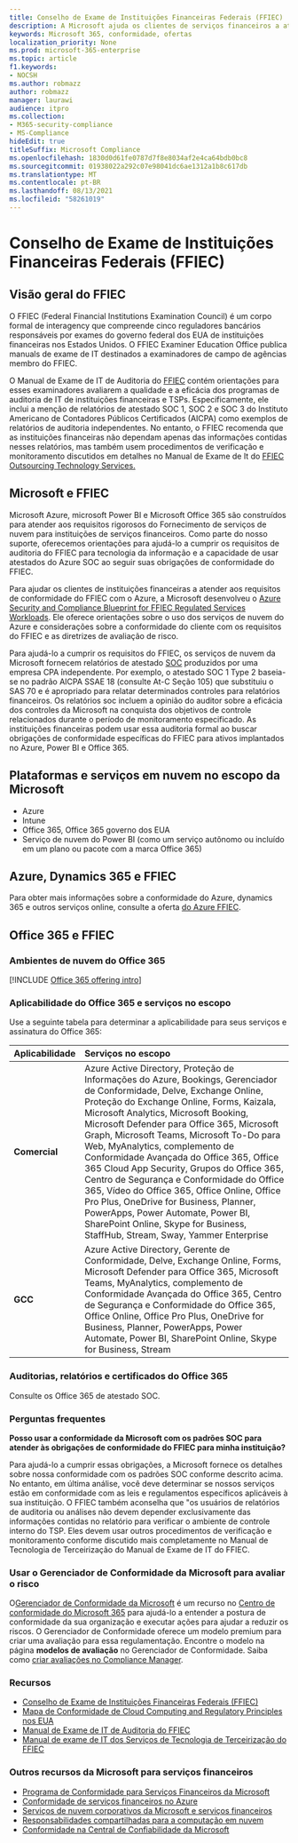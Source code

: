 ```yaml
---
title: Conselho de Exame de Instituições Financeiras Federais (FFIEC)
description: A Microsoft ajuda os clientes de serviços financeiros a atender aos requisitos de auditoria do FFIEC (Federal Financial Institutions Examination Council).
keywords: Microsoft 365, conformidade, ofertas
localization_priority: None
ms.prod: microsoft-365-enterprise
ms.topic: article
f1.keywords:
- NOCSH
ms.author: robmazz
author: robmazz
manager: laurawi
audience: itpro
ms.collection:
- M365-security-compliance
- MS-Compliance
hideEdit: true
titleSuffix: Microsoft Compliance
ms.openlocfilehash: 1830d0d61fe0787d7f8e8034af2e4ca64bdb0bc8
ms.sourcegitcommit: 01938022a292c07e98041dc6ae1312a1b8c617db
ms.translationtype: MT
ms.contentlocale: pt-BR
ms.lasthandoff: 08/13/2021
ms.locfileid: "58261019"
---
```

# <a name="federal-financial-institutions-examination-council-ffiec"></a>Conselho de Exame de Instituições Financeiras Federais (FFIEC)

## <a name="ffiec-overview"></a>Visão geral do FFIEC

O FFIEC (Federal Financial Institutions Examination Council) é um corpo formal de interagency que compreende cinco reguladores bancários responsáveis por exames do governo federal dos EUA de instituições financeiras nos Estados Unidos. O FFIEC Examiner Education Office publica manuals de exame de IT destinados a examinadores de campo de agências membro do FFIEC.

O Manual de Exame de IT de Auditoria do [FFIEC](https://ithandbook.ffiec.gov/it-booklets/audit.aspx) contém orientações para esses examinadores avaliarem a qualidade e a eficácia dos programas de auditoria de IT de instituições financeiras e TSPs. Especificamente, ele inclui a menção de relatórios de atestado SOC 1, SOC 2 e SOC 3 do Instituto Americano de Contadores Públicos Certificados (AICPA) como exemplos de relatórios de auditoria independentes. No entanto, o FFIEC recomenda que as instituições financeiras não dependam apenas das informações contidas nesses relatórios, mas também usem procedimentos de verificação e monitoramento discutidos em detalhes no Manual de Exame de It do [FFIEC Outsourcing Technology Services.](https://ithandbook.ffiec.gov/it-booklets/outsourcing-technology-services.aspx)

## <a name="microsoft-and-ffiec"></a>Microsoft e FFIEC

Microsoft Azure, microsoft Power BI e Microsoft Office 365 são construídos para atender aos requisitos rigorosos do Fornecimento de serviços de nuvem para instituições de serviços financeiros. Como parte do nosso suporte, oferecemos orientações para ajudá-lo a cumprir os requisitos de auditoria do FFIEC para tecnologia da informação e a capacidade de usar atestados do Azure SOC ao seguir suas obrigações de conformidade do FFIEC.

Para ajudar os clientes de instituições financeiras a atender aos requisitos de conformidade do FFIEC com o Azure, a Microsoft desenvolveu o [Azure Security and Compliance Blueprint for FFIEC Regulated Services Workloads](https://servicetrust.microsoft.com/ViewPage/FFIECBlueprint). Ele oferece orientações sobre o uso dos serviços de nuvem do Azure e considerações sobre a conformidade do cliente com os requisitos do FFIEC e as diretrizes de avaliação de risco.

Para ajudá-lo a cumprir os requisitos do FFIEC, os serviços de nuvem da Microsoft fornecem relatórios de atestado [SOC](offering-SOC.md) produzidos por uma empresa CPA independente. Por exemplo, o atestado SOC 1 Type 2 baseia-se no padrão AICPA SSAE 18 (consulte At-C Seção 105) que substituiu o SAS 70 e é apropriado para relatar determinados controles para relatórios financeiros. Os relatórios soc incluem a opinião do auditor sobre a eficácia dos controles da Microsoft na conquista dos objetivos de controle relacionados durante o período de monitoramento especificado. As instituições financeiras podem usar essa auditoria formal ao buscar obrigações de conformidade específicas do FFIEC para ativos implantados no Azure, Power BI e Office 365.

## <a name="microsoft-in-scope-cloud-platforms--services"></a>Plataformas e serviços em nuvem no escopo da Microsoft

- Azure
- Intune
- Office 365, Office 365 governo dos EUA
- Serviço de nuvem do Power BI (como um serviço autônomo ou incluído em um plano ou pacote com a marca Office 365)

## <a name="azure-dynamics-365-and-ffiec"></a>Azure, Dynamics 365 e FFIEC

Para obter mais informações sobre a conformidade do Azure, dynamics 365 e outros serviços online, consulte a oferta [do Azure FFIEC](/azure/compliance/offerings/offering-ffiec-us).

## <a name="office-365-and-ffiec"></a>Office 365 e FFIEC

### <a name="office-365-cloud-environments"></a>Ambientes de nuvem do Office 365

[!INCLUDE [Office 365 offering intro](../includes/o365-offering-introduction.md)]

### <a name="office-365-applicability-and-in-scope-services"></a>Aplicabilidade do Office 365 e serviços no escopo

Use a seguinte tabela para determinar a aplicabilidade para seus serviços e assinatura do Office 365:

| **Aplicabilidade** | **Serviços no escopo** |
|:------------------|:----------------------|
| **Comercial** | Azure Active Directory, Proteção de Informações do Azure, Bookings, Gerenciador de Conformidade, Delve, Exchange Online, Proteção do Exchange Online, Forms, Kaizala, Microsoft Analytics, Microsoft Booking, Microsoft Defender para Office 365, Microsoft Graph, Microsoft Teams, Microsoft To-Do para Web, MyAnalytics, complemento de Conformidade Avançada do Office 365, Office 365 Cloud App Security, Grupos do Office 365, Centro de Segurança e Conformidade do Office 365, Vídeo do Office 365, Office Online, Office Pro Plus, OneDrive for Business, Planner, PowerApps, Power Automate, Power BI, SharePoint Online, Skype for Business, StaffHub, Stream, Sway, Yammer Enterprise |
| **GCC** | Azure Active Directory, Gerente de Conformidade, Delve, Exchange Online, Forms, Microsoft Defender para Office 365, Microsoft Teams, MyAnalytics, complemento de Conformidade Avançada do Office 365, Centro de Segurança e Conformidade do Office 365, Office Online, Office Pro Plus, OneDrive for Business, Planner, PowerApps, Power Automate, Power BI, SharePoint Online, Skype for Business, Stream |

### <a name="office-365-audits-reports-and-certificates"></a>Auditorias, relatórios e certificados do Office 365

Consulte os Office 365 de atestado SOC.

### <a name="frequently-asked-questions"></a>Perguntas frequentes

**Posso usar a conformidade da Microsoft com os padrões SOC para atender às obrigações de conformidade do FFIEC para minha instituição?**

Para ajudá-lo a cumprir essas obrigações, a Microsoft fornece os detalhes sobre nossa conformidade com os padrões SOC conforme descrito acima. No entanto, em última análise, você deve determinar se nossos serviços estão em conformidade com as leis e regulamentos específicos aplicáveis à sua instituição. O FFIEC também aconselha que "os usuários de relatórios de auditoria ou análises não devem depender exclusivamente das informações contidas no relatório para verificar o ambiente de controle interno do TSP. Eles devem usar outros procedimentos de verificação e [](https://ithandbook.ffiec.gov/it-booklets/outsourcing-technology-services.aspx) monitoramento conforme discutido mais completamente no Manual de Tecnologia de Terceirização do Manual de Exame de IT do FFIEC.

### <a name="use-microsoft-compliance-manager-to-assess-your-risk"></a>Usar o Gerenciador de Conformidade da Microsoft para avaliar o risco

O[Gerenciador de Conformidade da Microsoft](/microsoft-365/compliance/compliance-manager) é um recurso no [Centro de conformidade do Microsoft 365](/microsoft-365/compliance/microsoft-365-compliance-center) para ajudá-lo a entender a postura de conformidade da sua organização e executar ações para ajudar a reduzir os riscos. O Gerenciador de Conformidade oferece um modelo premium para criar uma avaliação para essa regulamentação. Encontre o modelo na página **modelos de avaliação** no Gerenciador de Conformidade. Saiba como [criar avaliações no Compliance Manager](/microsoft-365/compliance/compliance-manager-assessments).

### <a name="resources"></a>Recursos

- [Conselho de Exame de Instituições Financeiras Federais (FFIEC)](https://www.ffiec.gov/)
- [Mapa de Conformidade de Cloud Computing and Regulatory Principles nos EUA](https://servicetrust.microsoft.com/ViewPage/TrustDocuments?command=Download&downloadType=Document&downloadId=5b483567-00b0-4d86-96ae-ee887dadb61c&docTab=6d000410-c9e9-11e7-9a91-892aae8839ad_Compliance_Guides)
- [Manual de Exame de IT de Auditoria do FFIEC](https://ithandbook.ffiec.gov/it-booklets/audit.aspx)
- [Manual de exame de IT dos Serviços de Tecnologia de Terceirização do FFIEC](https://ithandbook.ffiec.gov/it-booklets/outsourcing-technology-services.aspx)

### <a name="other-microsoft-resources-for-financial-services"></a>Outros recursos da Microsoft para serviços financeiros

- [Programa de Conformidade para Serviços Financeiros da Microsoft](https://www.microsoft.com/download/details.aspx?id=55332)
- [Conformidade de serviços financeiros no Azure](https://azure.microsoft.com/resources/videos/azurecon-2015-financial-services-compliance-in-azure/)
- [Serviços de nuvem corporativos da Microsoft e serviços financeiros](https://servicetrust.microsoft.com/viewpage/financialservicesoverview)
- [Responsabilidades compartilhadas para a computação em nuvem](https://aka.ms/sharedresponsibility)
- [Conformidade na Central de Confiabilidade da Microsoft](https://www.microsoft.com/trust-center/compliance/compliance-overview)
